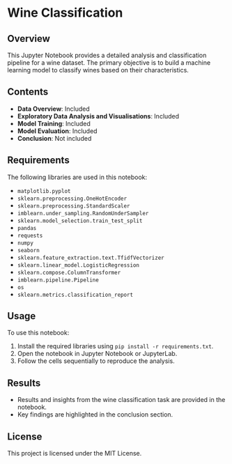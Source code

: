 # Wine Classification

## Overview
This Jupyter Notebook provides a detailed analysis and classification pipeline for a wine dataset. The primary objective is to build a machine learning model to classify wines based on their characteristics.

## Contents
- **Data Overview**: Included
- **Exploratory Data Analysis and Visualisations**: Included
- **Model Training**: Included
- **Model Evaluation**: Included
- **Conclusion**: Not included

## Requirements
The following libraries are used in this notebook:
- `matplotlib.pyplot`
- `sklearn.preprocessing.OneHotEncoder`
- `sklearn.preprocessing.StandardScaler`
- `imblearn.under_sampling.RandomUnderSampler`
- `sklearn.model_selection.train_test_split`
- `pandas`
- `requests`
- `numpy`
- `seaborn`
- `sklearn.feature_extraction.text.TfidfVectorizer`
- `sklearn.linear_model.LogisticRegression`
- `sklearn.compose.ColumnTransformer`
- `imblearn.pipeline.Pipeline`
- `os`
- `sklearn.metrics.classification_report`

## Usage
To use this notebook:
1. Install the required libraries using `pip install -r requirements.txt`.
2. Open the notebook in Jupyter Notebook or JupyterLab.
3. Follow the cells sequentially to reproduce the analysis.

## Results
- Results and insights from the wine classification task are provided in the notebook.
- Key findings are highlighted in the conclusion section.

## License
This project is licensed under the MIT License.
